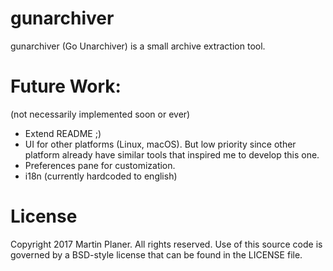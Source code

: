 # gunarchiver

gunarchiver (Go Unarchiver) is a small archive extraction tool.

# Future Work:

(not necessarily implemented soon or ever)

- Extend README ;)
- UI for other platforms (Linux, macOS). But low priority since other platform already have similar tools that inspired me to develop this one.
- Preferences pane for customization.
- i18n (currently hardcoded to english)

# License

Copyright 2017 Martin Planer. All rights reserved.
Use of this source code is governed by a BSD-style
license that can be found in the LICENSE file.
